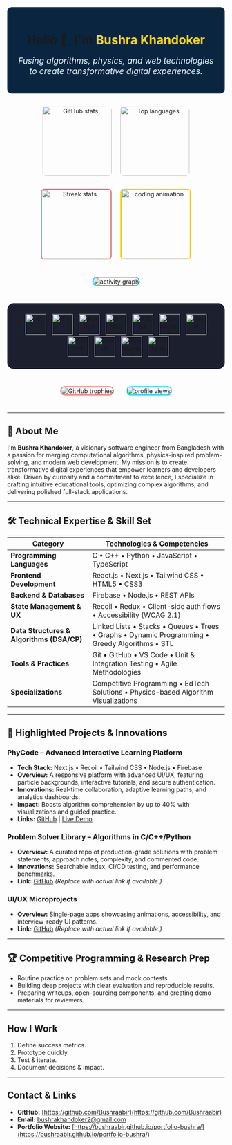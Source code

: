 <div align="center" style="background-color: #0A2540; padding: 20px; border-radius: 10px;">

  # Hello 👋, I'm <span style="color: #FFD700;">Bushra Khandoker</span>

  <p style="font-style: italic; font-size: 1.2rem; color: #E0F7FA; max-width: 650px;">
    Fusing algorithms, physics, and web technologies to create transformative digital experiences.
  </p>

</div>

<!-- GitHub Stats & Languages -->
<div align="center" style="display: flex; justify-content: center; gap: 20px; flex-wrap: wrap; margin: 30px 0;">
  <img 
    src="https://github-readme-stats.vercel.app/api?username=Bushraabir&show_icons=true&theme=radical&count_private=true&include_all_commits=true&hide_border=true" 
    alt="GitHub stats" height="160" 
    style="border-radius: 8px;"
  />
  <img 
    src="https://github-readme-stats.vercel.app/api/top-langs?username=Bushraabir&layout=compact&langs_count=6&theme=radical&hide_border=true" 
    alt="Top languages" height="160" 
    style="border-radius: 8px;"
  />
</div>

<!-- Streak & Coding Animation -->
<div align="center" style="display: flex; justify-content: center; gap: 20px; flex-wrap: wrap; margin: 30px 0;">
  <img 
    src="https://github-readme-streak-stats.herokuapp.com/?user=Bushraabir&theme=highcontrast&hide_border=true&date_format=M+j%5B%2C+Y%5D" 
    alt="Streak stats" height="160"
    style="border-radius: 8px; border: 2px solid #FF6B6B;"
  />
  <img 
    src="https://media.giphy.com/media/v1.Y2lkPTc5MGI3NjExNmc1ZHM4bmd0c3N6cXI0anpuOW5xeTN2aXE4NXJmMHlkd2xoazVkaCZlcD12MV9pbnRlcm5hbF9naWZfYnlfaWQmY3Q9Zw/fSvqyvXn1M3btN8sDh/giphy.gif" 
    alt="coding animation" height="160"
    style="border-radius: 8px; border: 2px solid #FFD700;"
  />
</div>

<!-- Activity Graph -->
<div align="center" style="margin: 40px 0;">
  <img 
    src="https://github-readme-activity-graph.vercel.app/graph?username=Bushraabir&theme=dracula&hide_border=true&area=true" 
    alt="activity graph" 
    style="border-radius: 10px; border: 2px solid #00D1FF;"
  />
</div>

<!-- Tech Stack Icons Container -->
<div align="center" style="background-color: #1C1F2E; padding: 25px; border-radius: 15px; margin: 40px 0;">
  <img src="https://cdn.jsdelivr.net/gh/devicons/devicon/icons/c/c-original.svg" height="48" alt="C" title="C" />
  <img src="https://cdn.jsdelivr.net/gh/devicons/devicon/icons/cplusplus/cplusplus-original.svg" height="48" alt="C++" title="C++" style="margin-left: 10px;" />
  <img src="https://cdn.jsdelivr.net/gh/devicons/devicon/icons/python/python-original.svg" height="48" alt="Python" title="Python" style="margin-left: 10px;" />
  <img src="https://cdn.jsdelivr.net/gh/devicons/devicon/icons/html5/html5-original.svg" height="48" alt="HTML5" title="HTML5" style="margin-left: 10px;" />
  <img src="https://cdn.jsdelivr.net/gh/devicons/devicon/icons/css3/css3-original.svg" height="48" alt="CSS3" title="CSS3" style="margin-left: 10px;" />
  <img src="https://cdn.jsdelivr.net/gh/devicons/devicon/icons/javascript/javascript-original.svg" height="48" alt="JavaScript" title="JavaScript" style="margin-left: 10px;" />
  <img src="https://cdn.jsdelivr.net/gh/devicons/devicon/icons/react/react-original.svg" height="48" alt="React" title="React" style="margin-left: 10px;" />
  <img src="https://upload.wikimedia.org/wikipedia/commons/d/d5/Tailwind_CSS_Logo.svg" height="48" alt="Tailwind CSS" title="Tailwind CSS" style="margin-left: 10px;" />
  <img src="https://cdn.jsdelivr.net/gh/devicons/devicon/icons/nextjs/nextjs-original.svg" height="48" alt="Next.js" title="Next.js" style="margin-left: 10px;" />
  <img src="https://cdn.jsdelivr.net/gh/devicons/devicon/icons/typescript/typescript-original.svg" height="48" alt="TypeScript" title="TypeScript" style="margin-left: 10px;" />
  <img src="https://cdn.jsdelivr.net/gh/devicons/devicon/icons/firebase/firebase-plain.svg" height="48" alt="Firebase" title="Firebase" style="margin-left: 10px;" />
</div>

<!-- GitHub Trophies & Profile Views -->
<div align="center" style="display: flex; justify-content: center; gap: 30px; flex-wrap: wrap; margin: 40px 0;">
  <img src="https://github-profile-trophy.vercel.app/?username=Bushraabir&theme=dracula&no-frame=true&margin-w=15&margin-h=15" alt="GitHub trophies" style="border-radius: 10px; border: 2px solid #FF6B6B;" />
  <img src="https://komarev.com/ghpvc/?username=Bushraabir&style=flat-square&color=00D1FF&label=Profile+Views" alt="profile views" style="border-radius: 8px; border: 2px solid #00D1FF;" />
</div>

---

## 🌟 About Me

I'm **Bushra Khandoker**, a visionary software engineer from Bangladesh with a passion for merging computational algorithms, physics-inspired problem-solving, and modern web development. My mission is to create transformative digital experiences that empower learners and developers alike. Driven by curiosity and a commitment to excellence, I specialize in crafting intuitive educational tools, optimizing complex algorithms, and delivering polished full-stack applications.

---

## 🛠 Technical Expertise & Skill Set

| Category                  | Technologies & Competencies                          |
|---------------------------|-----------------------------------------------------|
| **Programming Languages** | C • C++ • Python • JavaScript • TypeScript           |
| **Frontend Development**  | React.js • Next.js • Tailwind CSS • HTML5 • CSS3     |
| **Backend & Databases**  | Firebase • Node.js • REST APIs                      |
| **State Management & UX** | Recoil • Redux • Client-side auth flows • Accessibility (WCAG 2.1) |
| **Data Structures & Algorithms (DSA/CP)** | Linked Lists • Stacks • Queues • Trees • Graphs • Dynamic Programming • Greedy Algorithms • STL |
| **Tools & Practices**    | Git • GitHub • VS Code • Unit & Integration Testing • Agile Methodologies |
| **Specializations**      | Competitive Programming • EdTech Solutions • Physics-based Algorithm Visualizations |

---

## 🚀 Highlighted Projects & Innovations

### PhyCode – Advanced Interactive Learning Platform
- **Tech Stack:** Next.js • Recoil • Tailwind CSS • Node.js • Firebase  
- **Overview:** A responsive platform with advanced UI/UX, featuring particle backgrounds, interactive tutorials, and secure authentication.  
- **Innovations:** Real-time collaboration, adaptive learning paths, and analytics dashboards.  
- **Impact:** Boosts algorithm comprehension by up to 40% with visualizations and guided practice.  
- **Links:** [GitHub](https://github.com/Bushraabir/PhyCode) | [Live Demo](https://phy-code.vercel.app/)

### Problem Solver Library – Algorithms in C/C++/Python
- **Overview:** A curated repo of production-grade solutions with problem statements, approach notes, complexity, and commented code.  
- **Innovations:** Searchable index, CI/CD testing, and performance benchmarks.  
- **Link:** [GitHub](https://github.com/Bushraabir/problem-solver-library) *(Replace with actual link if available.)*

### UI/UX Microprojects
- **Overview:** Single-page apps showcasing animations, accessibility, and interview-ready UI patterns.  
- **Link:** [GitHub](https://github.com/Bushraabir/ui-ux-microprojects) *(Replace with actual link if available.)*

---

## 🏆 Competitive Programming & Research Prep
- Routine practice on problem sets and mock contests.  
- Building deep projects with clear evaluation and reproducible results.  
- Preparing writeups, open-sourcing components, and creating demo materials for reviewers.

---

## How I Work
1. Define success metrics.  
2. Prototype quickly.  
3. Test & iterate.  
4. Document decisions & impact.

---

## Contact & Links
- **GitHub:** [https://github.com/Bushraabir](https://github.com/Bushraabir)  
- **Email:** [bushrakhandoker2@gmail.com](mailto:bushrakhandoker2@gmail.com)  
- **Portfolio Website:** [https://bushraabir.github.io/portfolio-bushra/](https://bushraabir.github.io/portfolio-bushra/)